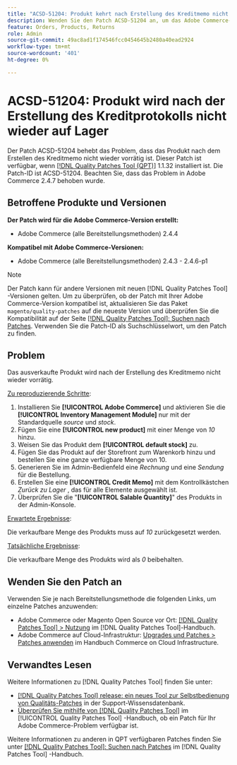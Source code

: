 ```yaml
---
title: "ACSD-51204: Produkt kehrt nach Erstellung des Kreditmemo nicht wieder auf Lager zurück."
description: Wenden Sie den Patch ACSD-51204 an, um das Adobe Commerce-Problem zu beheben, bei dem das Produkt nach dem Erstellen des Kreditmemo nicht wieder auf Lager ist.
feature: Orders, Products, Returns
role: Admin
source-git-commit: 49ac8ad1f174546fcc0454645b2480a40ead2924
workflow-type: tm+mt
source-wordcount: '401'
ht-degree: 0%

---
```


# ACSD-51204: Produkt wird nach der Erstellung des Kreditprotokolls nicht wieder auf Lager

Der Patch ACSD-51204 behebt das Problem, dass das Produkt nach dem Erstellen des Kreditmemo nicht wieder vorrätig ist. Dieser Patch ist verfügbar, wenn [[!DNL Quality Patches Tool (QPT)]](https://experienceleague.adobe.com/en/docs/commerce-knowledge-base/kb/announcements/commerce-announcements/magento-quality-patches-released-new-tool-to-self-serve-quality-patches) 1.1.32 installiert ist. Die Patch-ID ist ACSD-51204. Beachten Sie, dass das Problem in Adobe Commerce 2.4.7 behoben wurde.

## Betroffene Produkte und Versionen

**Der Patch wird für die Adobe Commerce-Version erstellt:**

* Adobe Commerce (alle Bereitstellungsmethoden) 2.4.4

**Kompatibel mit Adobe Commerce-Versionen:**

* Adobe Commerce (alle Bereitstellungsmethoden) 2.4.3 - 2.4.6-p1

>[!NOTE]
>
>Der Patch kann für andere Versionen mit neuen [!DNL Quality Patches Tool] -Versionen gelten. Um zu überprüfen, ob der Patch mit Ihrer Adobe Commerce-Version kompatibel ist, aktualisieren Sie das Paket `magento/quality-patches` auf die neueste Version und überprüfen Sie die Kompatibilität auf der Seite [[!DNL Quality Patches Tool]: Suchen nach Patches](<https://experienceleague.adobe.com/tools/commerce-quality-patches/index.html>). Verwenden Sie die Patch-ID als Suchschlüsselwort, um den Patch zu finden.

## Problem

Das ausverkaufte Produkt wird nach der Erstellung des Kreditmemo nicht wieder vorrätig.

<u>Zu reproduzierende Schritte</u>:

1. Installieren Sie **[!UICONTROL Adobe Commerce]** und aktivieren Sie die **[!UICONTROL Inventory Management Module]** nur mit der Standardquelle *source* und *stock*.
1. Fügen Sie eine **[!UICONTROL new product]** mit einer Menge von *10* hinzu.
1. Weisen Sie das Produkt dem **[!UICONTROL default stock]** zu.
1. Fügen Sie das Produkt auf der Storefront zum Warenkorb hinzu und bestellen Sie eine ganze verfügbare Menge von 10.
1. Generieren Sie im Admin-Bedienfeld eine *Rechnung* und eine *Sendung* für die Bestellung.
1. Erstellen Sie eine **[!UICONTROL Credit Memo]** mit dem Kontrollkästchen *Zurück zu Lager* , das für alle Elemente ausgewählt ist.
1. Überprüfen Sie die &quot;**[!UICONTROL Salable Quantity]**&quot; des Produkts in der Admin-Konsole.

<u>Erwartete Ergebnisse</u>:

Die verkaufbare Menge des Produkts muss auf *10* zurückgesetzt werden.

<u>Tatsächliche Ergebnisse</u>:

Die verkaufbare Menge des Produkts wird als *0* beibehalten.

## Wenden Sie den Patch an

Verwenden Sie je nach Bereitstellungsmethode die folgenden Links, um einzelne Patches anzuwenden:

* Adobe Commerce oder Magento Open Source vor Ort: [[!DNL Quality Patches Tool] > Nutzung](<https://experienceleague.adobe.com/docs/commerce-operations/tools/quality-patches-tool/usage.html>) im [!DNL Quality Patches Tool]-Handbuch.
* Adobe Commerce auf Cloud-Infrastruktur: [Upgrades und Patches > Patches anwenden](https://experienceleague.adobe.com/docs/commerce-cloud-service/user-guide/develop/upgrade/apply-patches.html) im Handbuch Commerce on Cloud Infrastructure.

## Verwandtes Lesen

Weitere Informationen zu [!DNL Quality Patches Tool] finden Sie unter:

* [[!DNL Quality Patches Tool] release: ein neues Tool zur Selbstbedienung von Qualitäts-Patches](https://experienceleague.adobe.com/en/docs/commerce-knowledge-base/kb/announcements/commerce-announcements/magento-quality-patches-released-new-tool-to-self-serve-quality-patches) in der Support-Wissensdatenbank.
* [Überprüfen Sie mithilfe von  [!DNL Quality Patches Tool]](/help/tools/quality-patches-tool/patches-available-in-qpt/check-patch-for-magento-issue-with-magento-quality-patches.md) im [!UICONTROL Quality Patches Tool] -Handbuch, ob ein Patch für Ihr Adobe Commerce-Problem verfügbar ist.


Weitere Informationen zu anderen in QPT verfügbaren Patches finden Sie unter [[!DNL Quality Patches Tool]: Suchen nach Patches](<https://experienceleague.adobe.com/tools/commerce-quality-patches/index.html>) im [!DNL Quality Patches Tool] -Handbuch.
